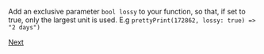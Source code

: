 Add an exclusive parameter ```bool lossy``` to your function, so that, if set to true, only the largest unit is used. E.g ```prettyPrint(172862, lossy: true) => "2 days")```

[Next](3.2.md)